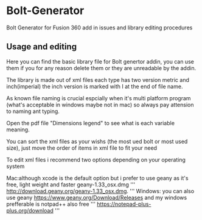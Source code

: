 # Bolt-Generator
Bolt Generator for Fusion 360 add in issues and library editing procedures
## Usage and editing
Here you can find the basic library file for Bolt genertor addin, you can use them if you for any reason delete them or they are unreadable by the addin.

The library is made out of xml files each type has two version metric and inch(imperial) the inch version is marked with I at the end of file name.

As known file naming is crucial espcially when it's multi platform program (what's acceptable in windows maybe not in mac) so always pay attension to naming ant typing.

Open the pdf file "Dimensions legend" to see what is each variable meaning.

You can sort the xml files as your wishs (the most ued bolt or most used size), just move the order of items in xml file to fit your need

To edit xml files i recommend two options depending on your operating system

Mac:although xcode is the default option but i prefer to use geany as it's free, light weight and faster geany-1.33_osx.dmg
'''
http://download.geany.org/geany-1.33_osx.dmg.
'''
Windows:  you can also use geany https://www.geany.org/Download/Releases  and my windows prefferable is notpad++ also free
'''
https://notepad-plus-plus.org/download 
'''
